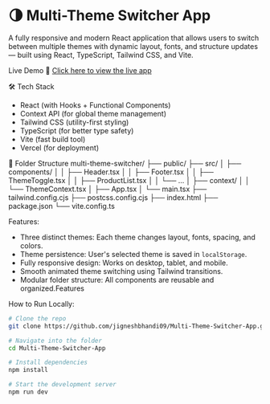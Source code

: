 # 🌗 Multi-Theme Switcher App

A fully responsive and modern React application that allows users to switch between multiple themes with dynamic layout, fonts, and structure updates — built using React, TypeScript, Tailwind CSS, and Vite.

Live Demo
🔗 [Click here to view the live app](https://multi-theme-switcher-app-h4mn.vercel.app/)

🛠 Tech Stack

-  React (with Hooks + Functional Components)
-  Context API (for global theme management)
-  Tailwind CSS (utility-first styling)
-  TypeScript (for better type safety)
-  Vite (fast build tool)
- Vercel (for deployment)

📂 Folder Structure
multi-theme-switcher/
├── public/
├── src/
│ ├── components/
│ │ ├── Header.tsx
│ │ ├── Footer.tsx
│ │ ├── ThemeToggle.tsx
│ │ ├── ProductList.tsx
│ │ └── ...
│ ├── context/
│ │ └── ThemeContext.tsx
│ ├── App.tsx
│ └── main.tsx
├── tailwind.config.cjs
├── postcss.config.cjs
├── index.html
├── package.json
└── vite.config.ts

Features:
- Three distinct themes: Each theme changes layout, fonts, spacing, and colors.
- Theme persistence: User's selected theme is saved in `localStorage`.
- Fully responsive design: Works on desktop, tablet, and mobile.
- Smooth animated theme switching using Tailwind transitions.
- Modular folder structure: All components are reusable and organized.Features

How to Run Locally:

```bash
# Clone the repo
git clone https://github.com/jigneshbhandi09/Multi-Theme-Switcher-App.git

# Navigate into the folder
cd Multi-Theme-Switcher-App

# Install dependencies
npm install

# Start the development server
npm run dev


